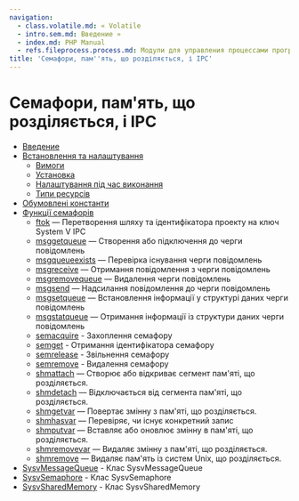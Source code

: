 ```yaml
---
navigation:
  - class.volatile.md: « Volatile
  - intro.sem.md: Введение »
  - index.md: PHP Manual
  - refs.fileprocess.process.md: Модули для управления процессами программ
title: 'Семафори, пам''ять, що розділяється, і IPC'
---
```

# Семафори, пам'ять, що розділяється, і IPC

-   [Введение](intro.sem.md)
-   [Встановлення та налаштування](sem.setup.md)
    -   [Вимоги](sem.requirements.md)
    -   [Установка](sem.installation.md)
    -   [Налаштування під час виконання](sem.configuration.md)
    -   [Типи ресурсів](sem.resources.md)
-   [Обумовлені константи](sem.constants.md)
-   [Функції семафорів](ref.sem.md)
    -   [ftok](function.ftok.md) — Перетворення шляху та ідентифікатора проекту на ключ System V IPC
    -   [msggetqueue](function.msg-get-queue.md) — Створення або підключення до черги повідомлень
    -   [msgqueueexists](function.msg-queue-exists.md) — Перевірка існування черги повідомлень
    -   [msgreceive](function.msg-receive.md) — Отримання повідомлення з черги повідомлень
    -   [msgremovequeue](function.msg-remove-queue.md) — Видалення черги повідомлень
    -   [msgsend](function.msg-send.md) — Надсилання повідомлення до черги повідомлень
    -   [msgsetqueue](function.msg-set-queue.md) — Встановлення інформації у структурі даних черги повідомлень
    -   [msgstatqueue](function.msg-stat-queue.md) — Отримання інформації із структури даних черги повідомлень
    -   [semacquire](function.sem-acquire.md) - Захоплення семафору
    -   [semget](function.sem-get.md) - Отримання ідентифікатора семафору
    -   [semrelease](function.sem-release.md) - Звільнення семафору
    -   [semremove](function.sem-remove.md) - Видалення семафору
    -   [shmattach](function.shm-attach.md) — Створює або відкриває сегмент пам'яті, що розділяється.
    -   [shmdetach](function.shm-detach.md) — Відключається від сегмента пам'яті, що розділяється.
    -   [shmgetvar](function.shm-get-var.md) — Повертає змінну з пам'яті, що розділяється.
    -   [shmhasvar](function.shm-has-var.md) — Перевіряє, чи існує конкретний запис
    -   [shmputvar](function.shm-put-var.md) — Вставляє або оновлює змінну в пам'яті, що розділяється.
    -   [shmremovevar](function.shm-remove-var.md) — Видаляє змінну з пам'яті, що розділяється.
    -   [shmremove](function.shm-remove.md) — Видаляє пам'ять із систем Unix, що розділяється.
-   [SysvMessageQueue](class.sysvmessagequeue.md) - Клас SysvMessageQueue
-   [SysvSemaphore](class.sysvsemaphore.md) - Клас SysvSemaphore
-   [SysvSharedMemory](class.sysvsharedmemory.md) - Клас SysvSharedMemory
